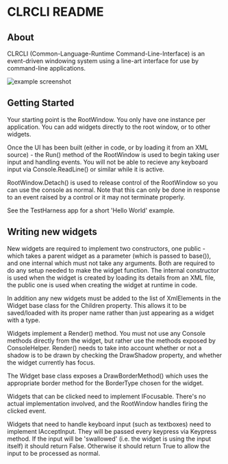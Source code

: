 CLRCLI README
===============

About
-----
CLRCLI (Common-Language-Runtime Command-Line-Interface) is an event-driven
windowing system using a line-art interface for use by command-line
applications.

![example screenshot](https://i.imgur.com/yJjTSdD.png)

Getting Started
---------------
Your starting point is the RootWindow. You only have one instance per 
application. You can add widgets directly to the root window, or to other
widgets.

Once the UI has been built (either in code, or by loading it from an XML
source) - the Run() method of the RootWindow is used to begin taking user input
and handling events. You will not be able to recieve any keyboard input via
Console.ReadLine() or similar while it is active.

RootWindow.Detach() is used to release control of the RootWindow so you can use
the console as normal. Note that this can only be done in response to an event
raised by a control or it may not terminate properly.

See the TestHarness app for a short 'Hello World' example.


Writing new widgets
-------------------

New widgets are required to implement two constructors, one public - which
takes a parent widget as a parameter (which is passed to base()), and one
internal which must not take any arguments. Both are required to do any setup
needed to make the widget function. The internal constructor is used when the
widget is created by loading its details from an XML file, the public one is
used when creating the widget at runtime in code.

In addition any new widgets must be added to the list of XmlElements in the
Widget base class for the Children property. This allows it to be saved/loaded
with its proper name rather than just appearing as a widget with a type.

Widgets implement a Render() method. You must not use any Console methods
directly from the widget, but rather use the methods exposed by ConsoleHelper.
Render() needs to take into account whether or not a shadow is to be drawn by
checking the DrawShadow property, and whether the widget currently has focus.

The Widget base class exposes a DrawBorderMethod() which uses the appropriate
border method for the BorderType chosen for the widget.

Widgets that can be clicked need to implement IFocusable. There's no actual
implementation involved, and the RootWindow handles firing the clicked event.

Widgets that need to handle keyboard input (such as textboxes) need to
implement IAcceptInput. They will be passed every keypress via Keypress method.
If the input will be 'swallowed' (i.e. the widget is using the input itself) 
it should return False. Otherwise it should return True to allow the input to
be processed as normal.
